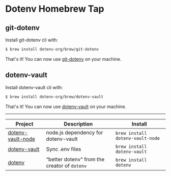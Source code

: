 # Dotenv Homebrew Tap

## git-dotenv

Install git-dotenv cli with:

```bash
$ brew install dotenv-org/brew/git-dotenv
```

That's it! You can now use [git-dotenv](https://github.com/dotenv-org/git-dotenv) on your machine.

## dotenv-vault

Install dotenv-vault cli with:

```bash
$ brew install dotenv-org/brew/dotenv-vault
```

That's it! You can now use [dotenv-vault](https://github.com/dotenv-org/dotenv-vault) on your machine.

---

<!-- project_table_start -->
| Project                                        | Description                                  | Install                          |
| ---------------------------------------------- | -------------------------------------------- | -------------------------------- |
| [dotenv-vault-node](https://dotenv.org)        | node.js dependency for dotenv-vault          | `brew install dotenv-vault-node` |
| [dotenv-vault](https://dotenv.org)             | Sync .env files                              | `brew install dotenv-vault`      |
| [dotenv](https://github.com/dotenv-org/dotenv) | “better dotenv“ from the creator of `dotenv` | `brew install dotenv`            |
<!-- project_table_end -->


